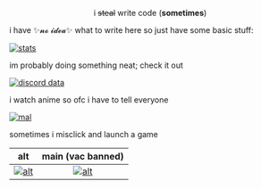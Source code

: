 <p align="center">
	i <strike>steal</strike> write code (<b>sometimes</b>)
</p>

i have ✨𝓷𝓸 𝓲𝓭𝓮𝓪✨ what to write here so just have some basic stuff:

[![stats](https://statistici.vercel.app/api?username=beyonik&show_icons=true&theme=react&hide_border=true)](https://statistici.vercel.app/api?username=beyonik&show_icons=true&theme=react&hide_border=true)

im probably doing something neat; check it out

[![discord data](https://lanyard-profile-readme.vercel.app/api/661265409626079272?idleMessage=sleeping)](https://discord.com/users/661265409626079272)

i watch anime so ofc i have to tell everyone

[![mal](https://mal-card.vercel.app/api/card?username=beyonik)](https://myanimelist.net/profile/beyonik)

sometimes i misclick and launch a game

alt             |  main (vac banned)
:-------------------------:|:-------------------------:
[![alt](https://steam-card-mu.vercel.app/api/card?profile_link=https://steamcommunity.com/id/suspiciosul/)](https://steamcommunity.com/id/suspiciosul/)  |  [![alt](https://steam-card-mu.vercel.app/api/card?profile_link=https://steamcommunity.com/id/beyonik/)](https://steamcommunity.com/id/beyonik/)

